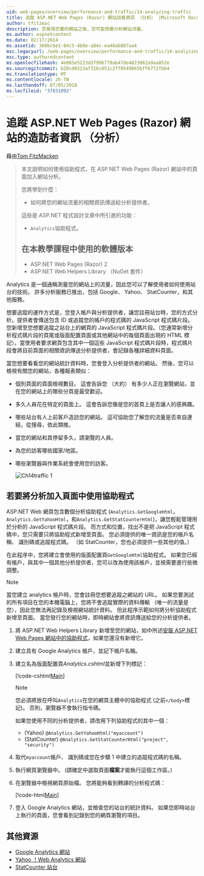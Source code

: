 ```yaml
---
uid: web-pages/overview/performance-and-traffic/14-analyzing-traffic
title: 追蹤 ASP.NET Web Pages (Razor) 網站訪客資訊 （分析） |Microsoft Docs
author: tfitzmac
description: 您覺得您要的網站之後，您可能想要分析網站流量。
ms.author: aspnetcontent
ms.date: 02/17/2014
ms.assetid: 360bc6e1-84c5-4b8e-a84c-ea48ab807aa4
msc.legacyurl: /web-pages/overview/performance-and-traffic/14-analyzing-traffic
msc.type: authoredcontent
ms.openlocfilehash: 4e065e5223d2f996779ab47de4823962a9aa852e
ms.sourcegitcommit: b28cd0313af316c051c2ff8549865bff67f2fbb4
ms.translationtype: MT
ms.contentlocale: zh-TW
ms.lasthandoff: 07/05/2018
ms.locfileid: "37831092"
---
```

<a name="tracking-visitor-information-analytics-for-an-aspnet-web-pages-razor-site"></a>追蹤 ASP.NET Web Pages (Razor) 網站的造訪者資訊 （分析）
====================
藉由[Tom FitzMacken](https://github.com/tfitzmac)

> 本文說明如何使用協助程式，在 ASP.NET Web Pages (Razor) 網站中的頁面加入網站分析。
> 
> 您將學到什麼：
> 
> - 如何將您的網站流量的相關資訊傳送給分析提供者。
> 
> 這些是 ASP.NET 程式設計文章中所引進的功能：
> 
> - `Analytics`協助程式。
>   
> 
> ## <a name="software-versions-used-in-the-tutorial"></a>在本教學課程中使用的軟體版本
> 
> 
> - ASP.NET Web Pages (Razor) 2
> - ASP.NET Web Helpers Library （NuGet 套件）


Analytics 是一個通稱測量您的網站上的流量，因此您可以了解使用者如何使用站台的技術。 許多分析服務已推出，包括 Google、 Yahoo、 StatCounter，和其他服務。

想要追蹤的運作方式是，您登入帳戶與分析提供者，讓您註冊站台時，您的方式分析。提供者會傳送包含 ID 或追蹤您的帳戶的程式碼的 JavaScript 程式碼片段。 您新增至您想要追蹤之站台上的網頁的 JavaScript 程式碼片段。（您通常新增分析程式碼片段的頁尾或版面配置頁面或其他網站中的每個頁面出現的 HTML 標記）。當使用者要求網頁包含其中一個這些 JavaScript 程式碼片段時，程式碼片段會將目前頁面的相關資訊傳送分析提供者，會記錄各種詳細資料頁面。

當您想要看看您的網站統計資料時，您會登入分析提供者的網站。 然後，您可以檢視有關您的網站，各種報表類似：

- 個別頁面的頁面檢視數目。 這會告訴您 （大約） 有多少人正在瀏覽網站，並在您的網站上的哪些分頁是最受歡迎。
- 多久人員花在特定的頁面上。 這會告訴您像是您的首頁上是否讓人的感興趣。
- 哪些站台有人上前客戶造訪您的網站。 這可協助您了解您的流量是否來自連結，從搜尋，依此類推。
- 當您的網站和其停留多久，請瀏覽的人員。
- 為您的訪客哪些國家/地區。
- 哪些瀏覽器與作業系統會使用您的訪客。

    ![Ch14traffic 1](14-analyzing-traffic/_static/image1.jpg)

## <a name="using-a-helper-to-add-analytics-to-a-page"></a>若要將分析加入頁面中使用協助程式

ASP.NET Web 網頁包含數個分析協助程式 (`Analytics.GetGoogleHtml`， `Analytics.GetYahooHtml`，和`Analytics.GetStatCounterHtml`)，讓您輕鬆管理用於分析的 JavaScript 程式碼片段。 而方式和位置，找出不是把 JavaScript 程式碼中，您只需要只將協助程式新增至頁面。 您必須提供的唯一資訊是您的帳戶名稱、 識別碼或追蹤程式碼。 （如 StatCounter，您也必須提供一些其他的值。）

在此程序中，您將建立會使用的版面配置頁`GetGoogleHtml`協助程式。 如果您已經有帳戶，與其中一個其他分析提供者，您可以改為使用該帳戶，並視需要進行些微調整。

> [!NOTE]
> 當您建立 analytics 帳戶時，您會註冊您想要追蹤之網站的 URL。 如果您要測試的所有項目在您的本機電腦上，您將不會追蹤實際的資料傳輸 （唯一的流量是您），因此您無法再記錄及檢視網站統計資料。 但此程序示範如何將分析協助程式新增至頁面。 當您發行您的網站時，即時網站會將資訊傳送給您的分析提供者。


1. 將 ASP.NET Web Helpers Library 新增至您的網站，如中所述[安裝 ASP.NET Web Pages 網站中的協助程式](https://go.microsoft.com/fwlink/?LinkId=252372)，如果您還沒有新增它。
2. 建立具有 Google Analytics 帳戶，並記下帳戶名稱。
3. 建立名為版面配置頁*Analytics.cshtml*並新增下列標記：

    [!code-cshtml[Main](14-analyzing-traffic/samples/sample1.cshtml)]

    > [!NOTE]
    > 您必須將放在呼叫`Analytics`在您的網頁主體中的協助程式 (之前`</body>`標記)。 否則，瀏覽器不會執行指令碼。

    如果您使用不同的分析提供者，請改用下列協助程式的其中一個：

    - (Yahoo) `@Analytics.GetYahooHtml("myaccount")`
    - (StatCounter) `@Analytics.GetStatCounterHtml("project", "security")`
4. 取代`myaccount`帳戶、 識別碼或您在步驟 1 中建立的追蹤程式碼的名稱。
5. 執行網頁瀏覽器中。 (請確定中選取頁面**檔案**才能執行這個工作區。)
6. 在瀏覽器中檢視網頁原始檔。 您將能夠看到轉譯的分析程式碼：

    [!code-html[Main](14-analyzing-traffic/samples/sample2.html)]
7. 登入 Google Analytics 網站，並檢查您的站台的統計資料。 如果您即時站台上執行的頁面，您會看到記錄到您的網頁瀏覽的項目。

<a id="Additional_Resources"></a>
## <a name="additional-resources"></a>其他資源

- [Google Analytics 網站](https://www.google.com/analytics/)
- [Yahoo ！Web Analytics 網站](http://help.yahoo.com/l/us/yahoo/ywa/)
- [StatCounter 站台](http://statcounter.com/)
